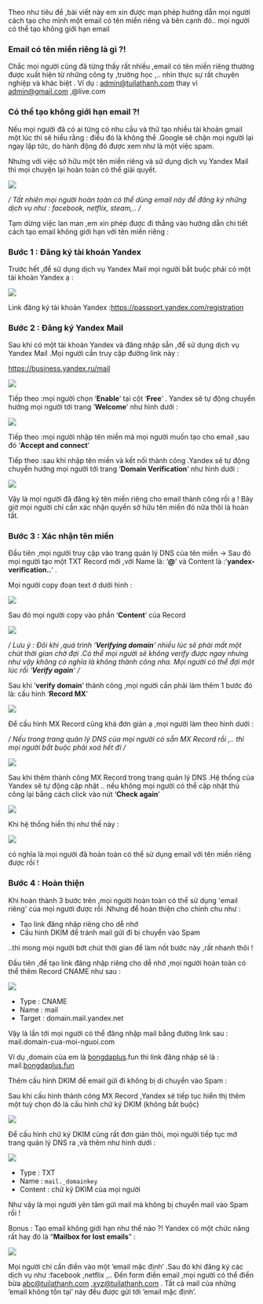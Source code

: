 Theo như tiêu đề ,bài viết này em xin được mạn phép hướng dẫn mọi người cách tạo cho mình một email có tên miền riêng và bên cạnh đó.. mọi người có thể tạo không giới hạn email 

### Email có tên miền riêng là gì ?!
Chắc mọi người cũng đã từng thấy rất nhiều ,email có tên miền riêng thường được xuất hiện từ những công ty ,trường học ,.. nhìn thực sự rất chuyên nghiệp và khác biệt . Ví dụ : admin@tuilathanh.com thay vì admin@gmail.com ,@live.com

### Có thể tạo không giới hạn email ?! 

Nếu mọi người đã có ai từng có nhu cầu và thử tạo nhiều tài khoản gmail một lúc thì sẽ hiểu rằng : điều đó là không thể .Google sẽ chặn mọi người lại ngay lập tức, do hành động đó được xem như là một việc spam.

Nhưng với việc sở hữu một tên miền riêng và sử dụng dịch vụ Yandex Mail thì mọi chuyện lại hoàn toàn có thể giải quyết.

![](https://images.viblo.asia/ebe29743-8049-401e-91a7-e78335711bc7.png)

*/ Tất nhiên mọi người hoàn toàn có thể dùng email này để đăng ký những dịch vụ như : facebook, netflix, steam,.. /*

Tạm dừng việc lan man ,em xin phép được đi thẳng vào hướng dẫn chi tiết cách tạo email không giới hạn với tên miền riêng :

### Bước 1 : Đăng ký tài khoản Yandex
Trước hết ,để sử dụng dịch vụ Yandex Mail mọi người bắt buộc phải có một tài khoản Yandex ạ :

![](https://images.viblo.asia/b929def8-792c-47eb-81da-5efae9a765c0.png)

Link đăng ký tài khoản Yandex :https://passport.yandex.com/registration 

### Bước 2 : Đăng ký Yandex Mail
Sau khi có một tài khoản Yandex và đăng nhập sẵn ,để sử dụng dịch vụ Yandex Mail .Mọi người cần truy cập đường link này :

https://business.yandex.ru/mail

![](https://images.viblo.asia/3005928d-c2f8-4f36-af66-770dc24e89a1.jpg)

Tiếp theo :mọi người chọn ‘**Enable**‘ tại cột ‘**Free**‘ . Yandex sẽ tự động chuyển hướng mọi người tới trang ‘**Welcome**’ như hình dưới :

![](https://images.viblo.asia/e9c246d4-a2e5-46dd-a8fc-4a80b47c586b.jpg)

Tiếp theo :mọi người nhập tên miền mà mọi người muốn tạo cho email ,sau đó ‘**Accept and connect**’

Tiếp theo :sau khi nhập tên miền và kết nối thành công .Yandex sẽ tự động chuyển hướng mọi người tới trang ‘**Domain Verification**‘ như hình dưới :

![](https://images.viblo.asia/81907f6f-f479-4997-8731-eea4205171ef.png)

Vậy là mọi người đã đăng ký tên miền riêng cho email thành công rồi ạ ! Bây giờ mọi người chỉ cần xác nhận quyền sở hữu tên miền đó nữa thôi là hoàn tất.

### Bước 3 : Xác nhận tên miền
Đầu tiên ,mọi người truy cập vào trang quản lý DNS của tên miền → Sau đó mọi người tạo một TXT Record mới ,với Name là: ‘**@**‘ và Content là :’**yandex-verification..**‘ .

Mọi người copy đoạn text ở dưới hình :

![](https://images.viblo.asia/2a15e344-0fc4-4208-b6d7-c95ead44ad2c.jpg)

Sau đó mọi người copy vào phần ‘**Content**‘ của Record

![](https://images.viblo.asia/7bf6b973-ff89-46c2-a8d2-c011c04b268a.png)

*/ Lưu ý : Đôi khi ,quá trình ‘**Verifying domain**’ nhiều lúc sẽ phải mất một chút thời gian chờ đợi .Có thể mọi người sẽ không verify được ngay nhưng như vậy không có nghĩa là không thành công nha. Mọi người có thể đợi một lúc rồi ‘**Verify again**‘ /*

Sau khi ‘**verify domain**‘ thành công ,mọi người cần phải làm thêm 1 bước đó là: cấu hình ‘**Record MX**‘

![](https://images.viblo.asia/1041b3d3-2541-4536-b8bc-26914641efd6.png)

Để cấu hình MX Record cũng khá đơn giản ạ ,mọi người làm theo hình dưới :

*/ Nếu trong trang quản lý DNS của mọi người có sẵn MX Record rồi ,.. thì mọi người bắt buộc phải xoá hết đi /*

![](https://images.viblo.asia/55a4a514-3026-4556-a14d-4a2c2f51710e.png)

Sau khi thêm thành công MX Record trong trang quản lý DNS .Hệ thống của Yandex sẽ tự động cập nhật .. nếu không mọi người có thể cập nhật thủ công lại bằng cách click vào nút ‘**Check again**’

![](https://images.viblo.asia/1cd65864-62ca-4d0f-acb8-5b2a83dd48f7.png)

Khi hệ thống hiển thị như thế này :

![](https://images.viblo.asia/b41dddf8-7d86-4be8-8187-f84994480e82.png)

có nghĩa là mọi người đã hoàn toàn có thể sử dụng email với tên miền riêng được rồi !

### Bước 4 : Hoàn thiện
Khi hoàn thành 3 bước trên ,mọi người hoàn toàn có thể sử dụng 'email riêng' của mọi người được rồi .Nhưng để hoàn thiện cho chỉnh chu như :

* Tạo link đăng nhập riêng cho dễ nhớ
* Cấu hình DKIM để tránh mail gửi đi bị chuyển vào Spam

..thì mong mọi người bớt chút thời gian để làm nốt bước này ,rất nhanh thôi !

Đầu tiên ,để tạo link đăng nhập riêng cho dễ nhớ ,mọi người hoàn toàn có thể thêm Record CNAME như sau :

![](https://images.viblo.asia/d307bb7e-2969-4e1f-ab65-e9fe17405090.png)

* Type : CNAME
* Name : mail
* Target : domain.mail.yandex.net

Vậy là lần tới mọi người có thể đăng nhập mail bằng đường link sau : mail.domain-cua-moi-nguoi.com

Ví dụ ,domain của em là [bongdaplus](https://bongdaplus.fun/).fun thì link đăng nhập sẽ là : mail.[bongdaplus.fun](https://bongdaplus.fun/)

Thêm cấu hình DKIM để email gửi đi không bị di chuyển vào Spam :

Sau khi cấu hình thành công MX Record ,Yandex sẽ tiếp tục hiển thị thêm một tuỳ chọn đó là cấu hình chữ ký DKIM (không bắt buộc)

![](https://images.viblo.asia/e54f6f28-a987-497b-9063-80e2bfc3d375.png)

Để cấu hình chữ ký DKIM cũng rất đơn giản thôi, mọi người tiếp tục mở trang quản lý DNS ra ,và thêm như hình dưới :

![](https://images.viblo.asia/9c9e4c09-7d85-4179-9e76-45e43abf174c.png)

* Type : TXT
* Name : `mail._domainkey`
* Content : chữ kỹ DKIM của mọi người 

Như vậy là mọi người yên tâm gửi mail mà không bị chuyển mail vào Spam rồi !

Bonus : Tạo email không giới hạn như thế nào ?!
Yandex có một chức năng rất hay đó là “**Mailbox for lost emails**” :

![](https://images.viblo.asia/3f382192-bba2-40c5-95f0-6e0ced087801.png)

Mọi người chỉ cần điền vào một ’email mặc định’ .Sau đó khi đăng ký các dịch vụ như :facebook ,netflix ,.. Đến form điền email ,mọi người có thể điền bừa abc@tuilathanh.com ,xyz@tuilathanh.com . Tất cả mail của những ’email không tồn tại’ này đều được gửi tới ’email mặc định’.